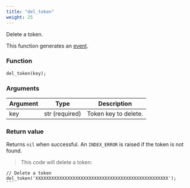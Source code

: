 ```yaml
---
title: "del_token"
weight: 25
---
```


Delete a token.

This function generates an [event](../../events).

### Function
`del_token(key);`

### Arguments
Argument | Type | Description
-------- | ---- | -----------
key | str (required) | Token key to delete.

### Return value
Returns `nil` when successful. An `INDEX_ERROR` is raised if the token is not found.

> This code will delete a token:

``````thingsdb,syntax_only,@t
// Delete a token
del_token('XXXXXXXXXXXXXXXXXXXXXXXXXXXXXXXXXXXXXXXXXXXXXXXXXX');
```
